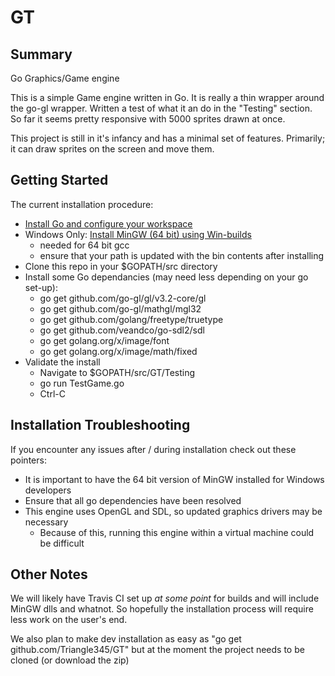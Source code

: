 GT
==

## Summary

Go Graphics/Game engine

This is a simple Game engine written in Go.  It is really a thin wrapper around the go-gl wrapper.  Written a test of what it an do in the "Testing" section.  So far it seems pretty responsive with 5000 sprites drawn at once.

This project is still in it's infancy and has a minimal set of features.  Primarily; it can draw sprites on the screen and move them.

## Getting Started
The current installation procedure:
* [Install Go and configure your workspace](https://golang.org/doc/install)
* Windows Only: [Install MinGW (64 bit) using Win-builds](http://win-builds.org/doku.php)
    * needed for 64 bit gcc
    * ensure that your path is updated with the bin contents after installing
* Clone this repo in your $GOPATH/src directory
* Install some Go dependancies (may need less depending on your go set-up):
	* go get github.com/go-gl/gl/v3.2-core/gl
	* go get github.com/go-gl/mathgl/mgl32
	* go get github.com/golang/freetype/truetype
	* go get github.com/veandco/go-sdl2/sdl
	* go get golang.org/x/image/font
	* go get golang.org/x/image/math/fixed
* Validate the install
    * Navigate to $GOPATH/src/GT/Testing
    * go run TestGame.go
    * Ctrl-C

## Installation Troubleshooting
If you encounter any issues after / during installation check out these pointers:
* It is important to have the 64 bit version of MinGW installed for Windows developers
* Ensure that all go dependencies have been resolved
* This engine uses OpenGL and SDL, so updated graphics drivers may be necessary
	* Because of this, running this engine within a virtual machine could be difficult

## Other Notes
We will likely have Travis CI set up *at some point* for builds and will include MinGW dlls and whatnot. So hopefully the installation process will require less work on the user's end.

We also plan to make dev installation as easy as "go get github.com/Triangle345/GT" but at the moment the project needs to be cloned (or download the zip)
